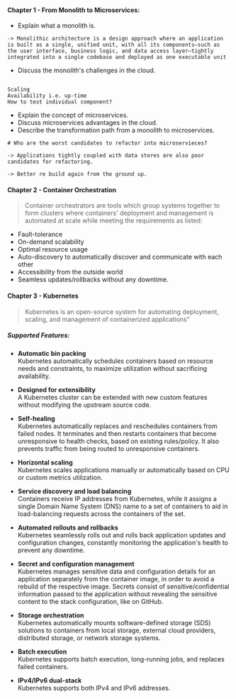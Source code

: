 
#### Chapter 1 - From Monolith to Microservices:


- Explain what a monolith is.
```
-> Monolithic architecture is a design approach where an application is built as a single, unified unit, with all its components—such as the user interface, business logic, and data access layer—tightly integrated into a single codebase and deployed as one executable unit
```

- Discuss the monolith's challenges in the cloud.

```

Scaling
Availability i.e. up-time
How to test individual component?

```


- Explain the concept of microservices.
- Discuss microservices advantages in the cloud.
- Describe the transformation path from a monolith to microservices.
```
# Who are the worst candidates to refactor into microservieces?

-> Applications tightly coupled with data stores are also poor candidates for refactoring.

-> Better re build again from the ground up.
```

#### Chapter 2 - Container Orchestration

>Container orchestrators are tools which group systems together to form clusters where containers' deployment and management is automated at scale while meeting the requirements as listed:

- Fault-tolerance
- On-demand scalability
- Optimal resource usage
- Auto-discovery to automatically discover and communicate with each other
- Accessibility from the outside world
- Seamless updates/rollbacks without any downtime.

#### Chapter 3 - Kubernetes

> Kubernetes is an open-source system for automating deployment, scaling, and management of containerized applications"

##### Supported Features:

- **Automatic bin packing**  
    Kubernetes automatically schedules containers based on resource needs and constraints, to maximize utilization without sacrificing availability.
    
- **Designed for extensibility**  
    A Kubernetes cluster can be extended with new custom features without modifying the upstream source code.
    
- **Self-healing**  
    Kubernetes automatically replaces and reschedules containers from failed nodes. It terminates and then restarts containers that become unresponsive to health checks, based on existing rules/policy. It also prevents traffic from being routed to unresponsive containers.
    
- **Horizontal scaling**  
    Kubernetes scales applications manually or automatically based on CPU or custom metrics utilization.
    
- **Service discovery and load balancing**  
    Containers receive IP addresses from Kubernetes, while it assigns a single Domain Name System (DNS) name to a set of containers to aid in load-balancing requests across the containers of the set.
    
- **Automated rollouts and rollbacks**  
    Kubernetes seamlessly rolls out and rolls back application updates and configuration changes, constantly monitoring the application's health to prevent any downtime.
    
- **Secret and configuration management**  
    Kubernetes manages sensitive data and configuration details for an application separately from the container image, in order to avoid a rebuild of the respective image. Secrets consist of sensitive/confidential information passed to the application without revealing the sensitive content to the stack configuration, like on GitHub.
    
- **Storage orchestration**  
    Kubernetes automatically mounts software-defined storage (SDS) solutions to containers from local storage, external cloud providers, distributed storage, or network storage systems.
    
- **Batch execution**  
    Kubernetes supports batch execution, long-running jobs, and replaces failed containers.
    
- **IPv4/IPv6 dual-stack**  
    Kubernetes supports both IPv4 and IPv6 addresses.